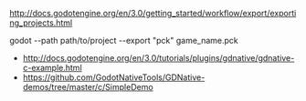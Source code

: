http://docs.godotengine.org/en/3.0/getting_started/workflow/export/exporting_projects.html

godot --path path/to/project --export "pck" game_name.pck

 * http://docs.godotengine.org/en/3.0/tutorials/plugins/gdnative/gdnative-c-example.html
 * https://github.com/GodotNativeTools/GDNative-demos/tree/master/c/SimpleDemo

